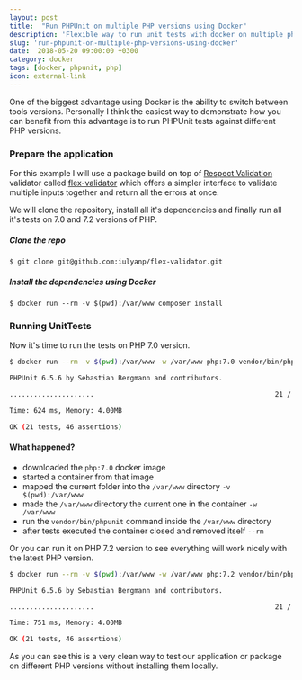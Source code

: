 ```yaml
---
layout: post
title:  "Run PHPUnit on multiple PHP versions using Docker"
description: 'Flexible way to run unit tests with docker on multiple php versions'
slug: 'run-phpunit-on-multiple-php-versions-using-docker'
date:  2018-05-20 09:00:00 +0300
category: docker
tags: [docker, phpunit, php]
icon: external-link
---
```


One of the biggest advantage using Docker is the ability to switch between tools versions. Personally I think the 
easiest way to demonstrate how you can benefit from this advantage is to run PHPUnit tests against different PHP 
versions.

### Prepare the application

For this example I will use a package build on top of [Respect Validation](https://github.com/Respect/Validation) 
validator called [flex-validator](https://github.com/iulyanp/flex-validator) which offers a simpler interface to 
validate multiple inputs together and return all the errors at once.

We will clone the repository, install all it's dependencies and finally run all it's tests on 7.0 and 7.2 versions of
PHP. 

##### Clone the repo

```
$ git clone git@github.com:iulyanp/flex-validator.git
```

##### Install the dependencies using Docker

```
$ docker run --rm -v $(pwd):/var/www composer install
```

### Running UnitTests

Now it's time to run the tests on PHP 7.0 version. 

```bash
$ docker run --rm -v $(pwd):/var/www -w /var/www php:7.0 vendor/bin/phpunit

PHPUnit 6.5.6 by Sebastian Bergmann and contributors.

.....................                                             21 / 21 (100%)

Time: 624 ms, Memory: 4.00MB

OK (21 tests, 46 assertions)
```

#### What happened?

- downloaded the `php:7.0` docker image
- started a container from that image
- mapped the current folder into the `/var/www` directory `-v $(pwd):/var/www`
- made the `/var/www` directory the current one in the container `-w /var/www`
- run the `vendor/bin/phpunit` command inside the `/var/www` directory
- after tests executed the container closed and removed itself `--rm`

Or you can run it on PHP 7.2 version to see everything will work nicely with the latest PHP version.

```bash
$ docker run --rm -v $(pwd):/var/www -w /var/www php:7.2 vendor/bin/phpunit

PHPUnit 6.5.6 by Sebastian Bergmann and contributors.

.....................                                             21 / 21 (100%)

Time: 751 ms, Memory: 4.00MB

OK (21 tests, 46 assertions)
```

As you can see this is a very clean way to test our application or package on different PHP versions without installing 
them locally.
